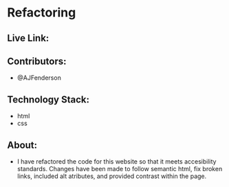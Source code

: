 # Refactoring

<h2> Live Link: </h2>

<h2> Contributors: </h2>
    <ul>
    <li> @AJFenderson </li>
    </ul>

<h2> Technology Stack: </h2>
    <ul>
    <li> html </li>
    <li> css </li>
    </ul>

<h2> About: </h2>
    <ul>
    <li> I have refactored the code for this website so that it meets accesibility standards. Changes have been made to follow semantic html, fix broken links, included alt atributes, and provided contrast within the page.</>
     </ul> 


